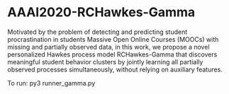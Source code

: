 # AAAI2020-RCHawkes-Gamma

Motivated by the problem of detecting and predicting student procrastination in students Massive Open Online Courses (MOOCs) with missing and partially observed data, in this work, we propose a novel personalized Hawkes process model RCHawkes-Gamma that discovers meaningful student behavior clusters by jointly learning all partially observed processes simultaneously, without relying on auxiliary features.

To run: py3 runner_gamma.py
